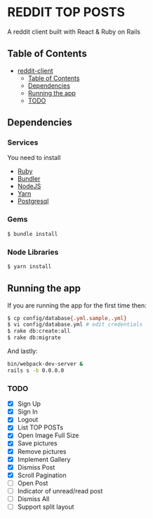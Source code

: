 # REDDIT TOP POSTS

A reddit client built with React & Ruby on Rails

## Table of Contents

* [reddit-client](#reddit-client)
    * [Table of Contents](#table-of-contents)
    * [Dependencies](#dependencies)
    * [Running the app](#running-the-app)
    * [TODO](#todo)

## Dependencies

### Services

You need to install

- [Ruby](https://www.ruby-lang.org/)
- [Bundler](https://bundler.io/)
- [NodeJS](https://nodejs.com/)
- [Yarn](https://yarnpkg.com)
- [Postgresql](https://postgresql.org/)

### Gems

```bash
$ bundle install
```

### Node Libraries

```bash
$ yarn install
```

## Running the app

If you are running the app for the first time then:

```bash
$ cp config/database{.yml.sample,.yml}
$ vi config/database.yml # edit credentials
$ rake db:create:all
$ rake db:migrate
```

And lastly:

```bash
bin/webpack-dev-server &
rails s -b 0.0.0.0
```

### TODO

- [x] Sign Up
- [x] Sign In
- [x] Logout
- [x] List TOP POSTs
- [x] Open Image Full Size
- [x] Save pictures
- [x] Remove pictures 
- [x] Implement Gallery
- [x] Dismiss Post
- [X] Scroll Pagination
- [ ] Open Post
- [ ] Indicator of unread/read post
- [ ] Dismiss All
- [ ] Support split layout

